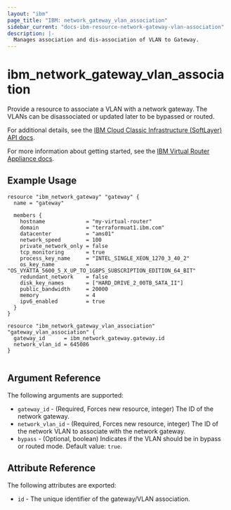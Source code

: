 ```yaml
---
layout: "ibm"
page_title: "IBM: network_gateway_vlan_association"
sidebar_current: "docs-ibm-resource-network-gateway-vlan-association"
description: |-
  Manages association and dis-association of VLAN to Gateway.
---
```


# ibm\_network_gateway_vlan_association

Provide a resource to associate a VLAN with a network gateway. The VLANs can be disassociated or updated later to be bypassed or routed.

For additional details, see the [IBM Cloud Classic Infrastructure (SoftLayer) API docs](http://sldn.softlayer.com/reference/services/SoftLayer_Network_Gateway_Vlan).

For more information about getting started, see the [IBM Virtual Router Appliance docs](https://cloud.ibm.com/docs/infrastructure/virtual-router-appliance/getting-started.html#getting-started).

## Example Usage

```hcl
resource "ibm_network_gateway" "gateway" {
  name = "gateway"

  members {
    hostname             = "my-virtual-router"
    domain               = "terraformuat1.ibm.com"
    datacenter           = "ams01"
    network_speed        = 100
    private_network_only = false
    tcp_monitoring       = true
    process_key_name     = "INTEL_SINGLE_XEON_1270_3_40_2"
    os_key_name          = "OS_VYATTA_5600_5_X_UP_TO_1GBPS_SUBSCRIPTION_EDITION_64_BIT"
    redundant_network    = false
    disk_key_names       = ["HARD_DRIVE_2_00TB_SATA_II"]
    public_bandwidth     = 20000
    memory               = 4
    ipv6_enabled         = true
  }
}

resource "ibm_network_gateway_vlan_association" "gateway_vlan_association" {
  gateway_id      = ibm_network_gateway.gateway.id
  network_vlan_id = 645086
}


```

## Argument Reference

The following arguments are supported:

* `gateway_id` - (Required, Forces new resource, integer) The ID of the network gateway.
* `network_vlan_id` - (Required, Forces new resource, integer) The ID of the network VLAN to associate with the network gateway.
* `bypass` - (Optional, boolean) Indicates if the VLAN should be in bypass or routed mode. Default value: `true`. 


## Attribute Reference

The following attributes are exported:

* `id` - The unique identifier of the gateway/VLAN association.